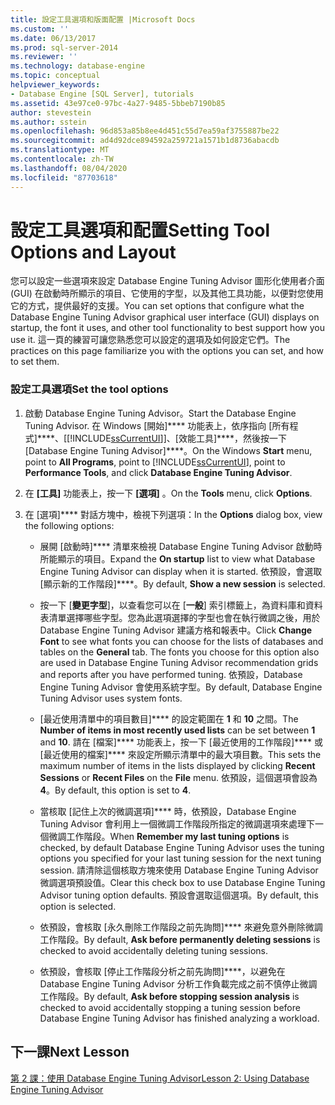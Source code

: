 ```yaml
---
title: 設定工具選項和版面配置 |Microsoft Docs
ms.custom: ''
ms.date: 06/13/2017
ms.prod: sql-server-2014
ms.reviewer: ''
ms.technology: database-engine
ms.topic: conceptual
helpviewer_keywords:
- Database Engine [SQL Server], tutorials
ms.assetid: 43e97ce0-97bc-4a27-9485-5bbeb7190b85
author: stevestein
ms.author: sstein
ms.openlocfilehash: 96d853a85b8ee4d451c55d7ea59af3755887be22
ms.sourcegitcommit: ad4d92dce894592a259721a1571b1d8736abacdb
ms.translationtype: MT
ms.contentlocale: zh-TW
ms.lasthandoff: 08/04/2020
ms.locfileid: "87703618"
---
```

# <a name="setting-tool-options-and-layout"></a><span data-ttu-id="0ed96-102">設定工具選項和配置</span><span class="sxs-lookup"><span data-stu-id="0ed96-102">Setting Tool Options and Layout</span></span>
  <span data-ttu-id="0ed96-103">您可以設定一些選項來設定 Database Engine Tuning Advisor 圖形化使用者介面 (GUI) 在啟動時所顯示的項目、它使用的字型，以及其他工具功能，以便對您使用它的方式，提供最好的支援。</span><span class="sxs-lookup"><span data-stu-id="0ed96-103">You can set options that configure what the Database Engine Tuning Advisor graphical user interface (GUI) displays on startup, the font it uses, and other tool functionality to best support how you use it.</span></span> <span data-ttu-id="0ed96-104">這一頁的練習可讓您熟悉您可以設定的選項及如何設定它們。</span><span class="sxs-lookup"><span data-stu-id="0ed96-104">The practices on this page familiarize you with the options you can set, and how to set them.</span></span>  
  
### <a name="set-the-tool-options"></a><span data-ttu-id="0ed96-105">設定工具選項</span><span class="sxs-lookup"><span data-stu-id="0ed96-105">Set the tool options</span></span>  
  
1.  <span data-ttu-id="0ed96-106">啟動 Database Engine Tuning Advisor。</span><span class="sxs-lookup"><span data-stu-id="0ed96-106">Start the Database Engine Tuning Advisor.</span></span> <span data-ttu-id="0ed96-107">在 Windows [開始]\*\*\*\* 功能表上，依序指向 [所有程式]\*\*\*\*、[[!INCLUDE[ssCurrentUI](../../includes/sscurrentui-md.md)]]、[效能工具]\*\*\*\*，然後按一下 [Database Engine Tuning Advisor]\*\*\*\*。</span><span class="sxs-lookup"><span data-stu-id="0ed96-107">On the Windows **Start** menu, point to **All Programs**, point to [!INCLUDE[ssCurrentUI](../../includes/sscurrentui-md.md)], point to **Performance Tools**, and click **Database Engine Tuning Advisor**.</span></span>  
  
2.  <span data-ttu-id="0ed96-108">在 **[工具]** 功能表上，按一下 **[選項]** 。</span><span class="sxs-lookup"><span data-stu-id="0ed96-108">On the **Tools** menu, click **Options**.</span></span>  
  
3.  <span data-ttu-id="0ed96-109">在 [選項]\*\*\*\* 對話方塊中，檢視下列選項：</span><span class="sxs-lookup"><span data-stu-id="0ed96-109">In the **Options** dialog box, view the following options:</span></span>  
  
    -   <span data-ttu-id="0ed96-110">展開 [啟動時]\*\*\*\* 清單來檢視 Database Engine Tuning Advisor 啟動時所能顯示的項目。</span><span class="sxs-lookup"><span data-stu-id="0ed96-110">Expand the **On startup** list to view what Database Engine Tuning Advisor can display when it is started.</span></span> <span data-ttu-id="0ed96-111">依預設，會選取 [顯示新的工作階段]\*\*\*\*。</span><span class="sxs-lookup"><span data-stu-id="0ed96-111">By default, **Show a new session** is selected.</span></span>  
  
    -   <span data-ttu-id="0ed96-112">按一下 [**變更字型**]，以查看您可以在 [**一般**] 索引標籤上，為資料庫和資料表清單選擇哪些字型。您為此選項選擇的字型也會在執行微調之後，用於 Database Engine Tuning Advisor 建議方格和報表中。</span><span class="sxs-lookup"><span data-stu-id="0ed96-112">Click **Change Font** to see what fonts you can choose for the lists of databases and tables on the **General** tab. The fonts you choose for this option also are used in Database Engine Tuning Advisor recommendation grids and reports after you have performed tuning.</span></span> <span data-ttu-id="0ed96-113">依預設，Database Engine Tuning Advisor 會使用系統字型。</span><span class="sxs-lookup"><span data-stu-id="0ed96-113">By default, Database Engine Tuning Advisor uses system fonts.</span></span>  
  
    -   <span data-ttu-id="0ed96-114">[最近使用清單中的項目數目]\*\*\*\* 的設定範圍在 **1** 和 **10** 之間。</span><span class="sxs-lookup"><span data-stu-id="0ed96-114">The **Number of items in most recently used lists** can be set between **1** and **10**.</span></span> <span data-ttu-id="0ed96-115">請在 [檔案]\*\*\*\* 功能表上，按一下 [最近使用的工作階段]\*\*\*\* 或 [最近使用的檔案]\*\*\*\* 來設定所顯示清單中的最大項目數。</span><span class="sxs-lookup"><span data-stu-id="0ed96-115">This sets the maximum number of items in the lists displayed by clicking **Recent Sessions** or **Recent Files** on the **File** menu.</span></span> <span data-ttu-id="0ed96-116">依預設，這個選項會設為 **4**。</span><span class="sxs-lookup"><span data-stu-id="0ed96-116">By default, this option is set to **4**.</span></span>  
  
    -   <span data-ttu-id="0ed96-117">當核取 [記住上次的微調選項]\*\*\*\* 時，依預設，Database Engine Tuning Advisor 會利用上一個微調工作階段所指定的微調選項來處理下一個微調工作階段。</span><span class="sxs-lookup"><span data-stu-id="0ed96-117">When **Remember my last tuning options** is checked, by default Database Engine Tuning Advisor uses the tuning options you specified for your last tuning session for the next tuning session.</span></span> <span data-ttu-id="0ed96-118">請清除這個核取方塊來使用 Database Engine Tuning Advisor 微調選項預設值。</span><span class="sxs-lookup"><span data-stu-id="0ed96-118">Clear this check box to use Database Engine Tuning Advisor tuning option defaults.</span></span> <span data-ttu-id="0ed96-119">預設會選取這個選項。</span><span class="sxs-lookup"><span data-stu-id="0ed96-119">By default, this option is selected.</span></span>  
  
    -   <span data-ttu-id="0ed96-120">依預設，會核取 [永久刪除工作階段之前先詢問]\*\*\*\* 來避免意外刪除微調工作階段。</span><span class="sxs-lookup"><span data-stu-id="0ed96-120">By default, **Ask before permanently deleting sessions** is checked to avoid accidentally deleting tuning sessions.</span></span>  
  
    -   <span data-ttu-id="0ed96-121">依預設，會核取 [停止工作階段分析之前先詢問]\*\*\*\*，以避免在 Database Engine Tuning Advisor 分析工作負載完成之前不慎停止微調工作階段。</span><span class="sxs-lookup"><span data-stu-id="0ed96-121">By default, **Ask before stopping session analysis** is checked to avoid accidentally stopping a tuning session before Database Engine Tuning Advisor has finished analyzing a workload.</span></span>  
  
## <a name="next-lesson"></a><span data-ttu-id="0ed96-122">下一課</span><span class="sxs-lookup"><span data-stu-id="0ed96-122">Next Lesson</span></span>  
 [<span data-ttu-id="0ed96-123">第 2 課：使用 Database Engine Tuning Advisor</span><span class="sxs-lookup"><span data-stu-id="0ed96-123">Lesson 2: Using Database Engine Tuning Advisor</span></span>](../../relational-databases/performance/database-engine-tuning-advisor.md)  
  
  
